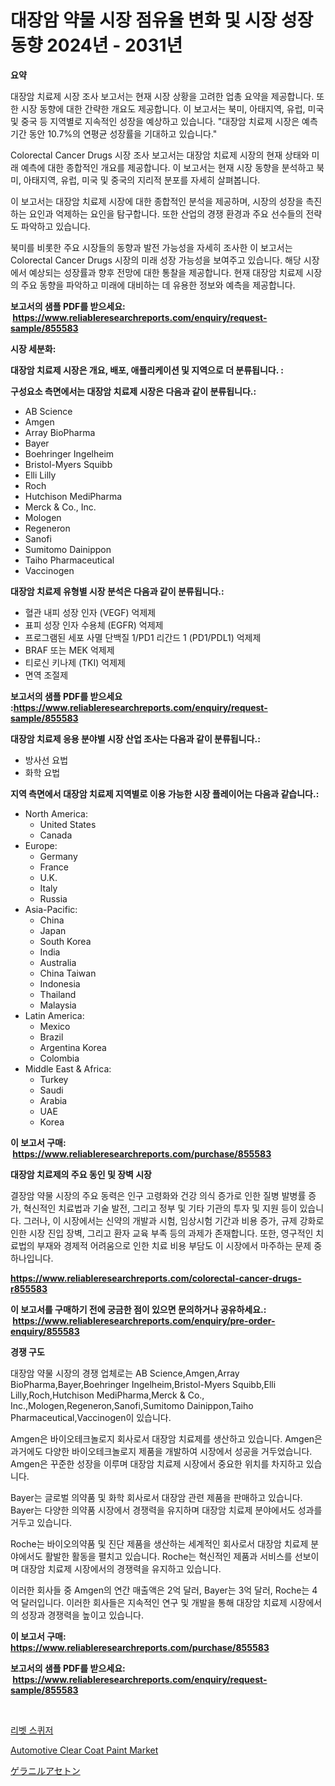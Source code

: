 <p><h1>대장암 약물 시장 점유율 변화 및 시장 성장 동향 2024년 - 2031년</h1></p><p><strong>요약</strong></p>
<p><p>대장암 치료제 시장 조사 보고서는 현재 시장 상황을 고려한 업총 요약을 제공합니다. 또한 시장 동향에 대한 간략한 개요도 제공합니다. 이 보고서는 북미, 아태지역, 유럽, 미국 및 중국 등 지역별로 지속적인 성장을 예상하고 있습니다. "대장암 치료제 시장은 예측 기간 동안 10.7%의 연평균 성장률을 기대하고 있습니다."</p><p>Colorectal Cancer Drugs 시장 조사 보고서는 대장암 치료제 시장의 현재 상태와 미래 예측에 대한 종합적인 개요를 제공합니다. 이 보고서는 현재 시장 동향을 분석하고 북미, 아태지역, 유럽, 미국 및 중국의 지리적 분포를 자세히 살펴봅니다.</p><p>이 보고서는 대장암 치료제 시장에 대한 종합적인 분석을 제공하며, 시장의 성장을 촉진하는 요인과 억제하는 요인을 탐구합니다. 또한 산업의 경쟁 환경과 주요 선수들의 전략도 파악하고 있습니다.</p><p>북미를 비롯한 주요 시장들의 동향과 발전 가능성을 자세히 조사한 이 보고서는 Colorectal Cancer Drugs 시장의 미래 성장 가능성을 보여주고 있습니다. 해당 시장에서 예상되는 성장률과 향후 전망에 대한 통찰을 제공합니다. 현재 대장암 치료제 시장의 주요 동향을 파악하고 미래에 대비하는 데 유용한 정보와 예측을 제공합니다.</p></p>
<p><strong>보고서의 샘플 PDF를 받으세요: &nbsp;<a href="https://www.reliableresearchreports.com/enquiry/request-sample/855583">https://www.reliableresearchreports.com/enquiry/request-sample/855583</a></strong></p>
<p><strong>시장 세분화:</strong></p>
<p><strong> 대장암 치료제 시장은 개요, 배포, 애플리케이션 및 지역으로 더 분류됩니다. :</strong></p>
<p><strong>구성요소 측면에서는 대장암 치료제 시장은 다음과 같이 분류됩니다.:</strong></p>
<p><ul><li>AB Science</li><li>Amgen</li><li>Array BioPharma</li><li>Bayer</li><li>Boehringer Ingelheim</li><li>Bristol-Myers Squibb</li><li>Elli Lilly</li><li>Roch</li><li>Hutchison MediPharma</li><li>Merck & Co., Inc.</li><li>Mologen</li><li>Regeneron</li><li>Sanofi</li><li>Sumitomo Dainippon</li><li>Taiho Pharmaceutical</li><li>Vaccinogen</li></ul></p>
<p><strong> 대장암 치료제 유형별 시장 분석은 다음과 같이 분류됩니다.:</strong></p>
<p><ul><li>혈관 내피 성장 인자 (VEGF) 억제제</li><li>표피 성장 인자 수용체 (EGFR) 억제제</li><li>프로그램된 세포 사멸 단백질 1/PD1 리간드 1 (PD1/PDL1) 억제제</li><li>BRAF 또는 MEK 억제제</li><li>티로신 키나제 (TKI) 억제제</li><li>면역 조절제</li></ul></p>
<p><strong>보고서의 샘플 PDF를 받으세요 :<a href="https://www.reliableresearchreports.com/enquiry/request-sample/855583">https://www.reliableresearchreports.com/enquiry/request-sample/855583</a></strong></p>
<p><strong> 대장암 치료제 응용 분야별 시장 산업 조사는 다음과 같이 분류됩니다.:</strong></p>
<p><ul><li>방사선 요법</li><li>화학 요법</li></ul></p>
<p><strong>지역 측면에서 대장암 치료제 지역별로 이용 가능한 시장 플레이어는 다음과 같습니다.:</strong></p>
<p><ul>
    <li>
        North America:
        <ul>
            <li>United States</li>
            <li>Canada</li>
        </ul>
    </li>
    <li>
        Europe:
        <ul>
            <li>Germany</li>
            <li>France</li>
            <li>U.K.</li>
            <li>Italy</li>
            <li>Russia</li>
        </ul>
    </li>
    <li>
        Asia-Pacific:
        <ul>
            <li>China</li>
            <li>Japan</li>
            <li>South Korea</li>
            <li>India</li>
            <li>Australia</li>
            <li>China Taiwan</li>
            <li>Indonesia</li>
            <li>Thailand</li>
            <li>Malaysia</li>
        </ul>
    </li>
    <li>
        Latin America:
        <ul>
            <li>Mexico</li>
            <li>Brazil</li>
            <li>Argentina Korea</li>
            <li>Colombia</li>
        </ul>
    </li>
    <li>
        Middle East & Africa:
        <ul>
            <li>Turkey</li>
            <li>Saudi</li>
            <li>Arabia</li>
            <li>UAE</li>
            <li>Korea</li>
        </ul>
    </li>
    </ul></p>
<p><strong>이 보고서 구매: &nbsp;<a href="https://www.reliableresearchreports.com/purchase/855583">https://www.reliableresearchreports.com/purchase/855583</a></strong></p>
<p><strong>대장암 치료제의 주요 동인 및 장벽 시장</strong></p>
<p><p>결장암 약물 시장의 주요 동력은 인구 고령화와 건강 의식 증가로 인한 질병 발병률 증가, 혁신적인 치료법과 기술 발전, 그리고 정부 및 기타 기관의 투자 및 지원 등이 있습니다. 그러나, 이 시장에서는 신약의 개발과 시험, 임상시험 기간과 비용 증가, 규제 강화로 인한 시장 진입 장벽, 그리고 환자 교육 부족 등의 과제가 존재합니다. 또한, 영구적인 치료법의 부재와 경제적 어려움으로 인한 치료 비용 부담도 이 시장에서 마주하는 문제 중 하나입니다.</p></p>
<p><strong><a href="https://www.reliableresearchreports.com/colorectal-cancer-drugs-r855583">https://www.reliableresearchreports.com/colorectal-cancer-drugs-r855583</a></strong></p>
<p><strong>이 보고서를 구매하기 전에 궁금한 점이 있으면 문의하거나 공유하세요.: &nbsp;<a href="https://www.reliableresearchreports.com/enquiry/pre-order-enquiry/855583">https://www.reliableresearchreports.com/enquiry/pre-order-enquiry/855583</a></strong></p>
<p><strong>경쟁 구도</strong></p>
<p><p>대장암 약물 시장의 경쟁 업체로는 AB Science,Amgen,Array BioPharma,Bayer,Boehringer Ingelheim,Bristol-Myers Squibb,Elli Lilly,Roch,Hutchison MediPharma,Merck & Co., Inc.,Mologen,Regeneron,Sanofi,Sumitomo Dainippon,Taiho Pharmaceutical,Vaccinogen이 있습니다. </p><p>Amgen은 바이오테크놀로지 회사로서 대장암 치료제를 생산하고 있습니다. Amgen은 과거에도 다양한 바이오테크놀로지 제품을 개발하여 시장에서 성공을 거두었습니다. Amgen은 꾸준한 성장을 이루며 대장암 치료제 시장에서 중요한 위치를 차지하고 있습니다.</p><p>Bayer는 글로벌 의약품 및 화학 회사로서 대장암 관련 제품을 판매하고 있습니다. Bayer는 다양한 의약품 시장에서 경쟁력을 유지하며 대장암 치료제 분야에서도 성과를 거두고 있습니다.</p><p>Roche는 바이오의약품 및 진단 제품을 생산하는 세계적인 회사로서 대장암 치료제 분야에서도 활발한 활동을 펼치고 있습니다. Roche는 혁신적인 제품과 서비스를 선보이며 대장암 치료제 시장에서의 경쟁력을 유지하고 있습니다.</p><p>이러한 회사들 중 Amgen의 연간 매출액은 2억 달러, Bayer는 3억 달러, Roche는 4억 달러입니다. 이러한 회사들은 지속적인 연구 및 개발을 통해 대장암 치료제 시장에서의 성장과 경쟁력을 높이고 있습니다.</p></p>
<p><strong>이 보고서 구매: &nbsp; <a href="https://www.reliableresearchreports.com/purchase/855583">https://www.reliableresearchreports.com/purchase/855583</a></strong></p>
<p><strong>보고서의 샘플 PDF를 받으세요: &nbsp;<a href="https://www.reliableresearchreports.com/enquiry/request-sample/855583">https://www.reliableresearchreports.com/enquiry/request-sample/855583</a></strong><strong></strong></p>
<p>&nbsp;</p>
<p><p><a href="https://medium.com/@rudyswaniafgwski56664/%EB%A6%AC%EB%B2%B3-%EC%8A%A4%ED%80%B4%EC%A0%80-%EC%8B%9C%EC%9E%A5-%EC%8B%9C%EC%9E%A5-cagr-%EC%8B%9C%EC%9E%A5-%EB%8F%99%ED%96%A5-%EB%B0%8F-%EC%84%B1%EC%9E%A5-%EC%A0%84%EB%9E%B5%EC%97%90-%EB%8C%80%ED%95%9C-%ED%86%B5%EC%B0%B0%EB%A0%A5-2d5d597407ab">리벳 스퀴저</a></p><p><a href="https://forested-sushi-9b0.notion.site/Automotive-Clear-Coat-Paint-Market-Share-Market-New-Trends-Analysis-Report-By-Type-By-Application-4b8c896c0da3418bba65858a5a90de42">Automotive Clear Coat Paint Market</a></p><p><a href="https://medium.com/@zackaryhalvorson2023/%E3%82%B2%E3%83%A9%E3%83%8B%E3%83%AB%E3%82%A2%E3%82%BB%E3%83%88%E3%83%B3%E5%B8%82%E5%A0%B4%E3%81%AE%E3%83%A1%E3%83%88%E3%83%AA%E3%82%AF%E3%82%B9%E3%81%AE%E5%BE%A9%E5%8F%B7%E5%8C%96-%E5%B8%82%E5%A0%B4%E3%82%B7%E3%82%A7%E3%82%A2-%E3%83%88%E3%83%AC%E3%83%B3%E3%83%89-%E6%88%90%E9%95%B7%E3%83%91%E3%82%BF%E3%83%BC%E3%83%B3-3e87ffc42a4d">ゲラニルアセトン</a></p></p>